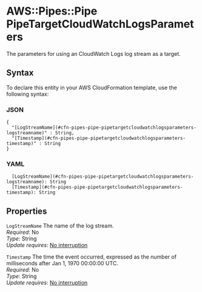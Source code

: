 # AWS::Pipes::Pipe PipeTargetCloudWatchLogsParameters<a name="aws-properties-pipes-pipe-pipetargetcloudwatchlogsparameters"></a>

The parameters for using an CloudWatch Logs log stream as a target\.

## Syntax<a name="aws-properties-pipes-pipe-pipetargetcloudwatchlogsparameters-syntax"></a>

To declare this entity in your AWS CloudFormation template, use the following syntax:

### JSON<a name="aws-properties-pipes-pipe-pipetargetcloudwatchlogsparameters-syntax.json"></a>

```
{
  "[LogStreamName](#cfn-pipes-pipe-pipetargetcloudwatchlogsparameters-logstreamname)" : String,
  "[Timestamp](#cfn-pipes-pipe-pipetargetcloudwatchlogsparameters-timestamp)" : String
}
```

### YAML<a name="aws-properties-pipes-pipe-pipetargetcloudwatchlogsparameters-syntax.yaml"></a>

```
  [LogStreamName](#cfn-pipes-pipe-pipetargetcloudwatchlogsparameters-logstreamname): String
  [Timestamp](#cfn-pipes-pipe-pipetargetcloudwatchlogsparameters-timestamp): String
```

## Properties<a name="aws-properties-pipes-pipe-pipetargetcloudwatchlogsparameters-properties"></a>

`LogStreamName`  <a name="cfn-pipes-pipe-pipetargetcloudwatchlogsparameters-logstreamname"></a>
The name of the log stream\.  
*Required*: No  
*Type*: String  
*Update requires*: [No interruption](https://docs.aws.amazon.com/AWSCloudFormation/latest/UserGuide/using-cfn-updating-stacks-update-behaviors.html#update-no-interrupt)

`Timestamp`  <a name="cfn-pipes-pipe-pipetargetcloudwatchlogsparameters-timestamp"></a>
The time the event occurred, expressed as the number of milliseconds after Jan 1, 1970 00:00:00 UTC\.  
*Required*: No  
*Type*: String  
*Update requires*: [No interruption](https://docs.aws.amazon.com/AWSCloudFormation/latest/UserGuide/using-cfn-updating-stacks-update-behaviors.html#update-no-interrupt)